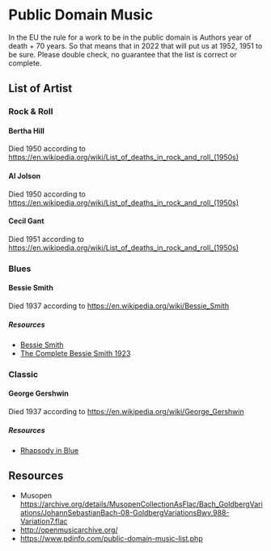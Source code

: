 # Public Domain Music
In the EU the rule for a work to be in the public domain is Authors year of death + 70 years.
So that means that in 2022 that will put us at 1952, 1951 to be sure.
Please double check, no guarantee that the list is correct or complete.
## List of Artist
### Rock & Roll
#### Bertha Hill
Died 1950 according to https://en.wikipedia.org/wiki/List_of_deaths_in_rock_and_roll_(1950s)
#### Al Jolson
Died 1950 according to https://en.wikipedia.org/wiki/List_of_deaths_in_rock_and_roll_(1950s)
#### Cecil Gant
Died 1951 according to https://en.wikipedia.org/wiki/List_of_deaths_in_rock_and_roll_(1950s)
### Blues
#### Bessie Smith
Died 1937 according to https://en.wikipedia.org/wiki/Bessie_Smith
##### Resources
- [Bessie Smith](https://archive.org/details/cd_bessie-smith_bessie-smith)
- [The Complete Bessie Smith 1923](https://archive.org/details/cd_the-complete-bessie-smith-1923_bessie-smith)
### Classic
#### George Gershwin
Died 1937 according to https://en.wikipedia.org/wiki/George_Gershwin
##### Resources
- [Rhapsody in Blue](https://commons.m.wikimedia.org/wiki/File:US_Marine_Band_Rhapsody_in_Blue.oga)
## Resources
- Musopen https://archive.org/details/MusopenCollectionAsFlac/Bach_GoldbergVariations/JohannSebastianBach-08-GoldbergVariationsBwv.988-Variation7.flac
- http://openmusicarchive.org/
- https://www.pdinfo.com/public-domain-music-list.php

